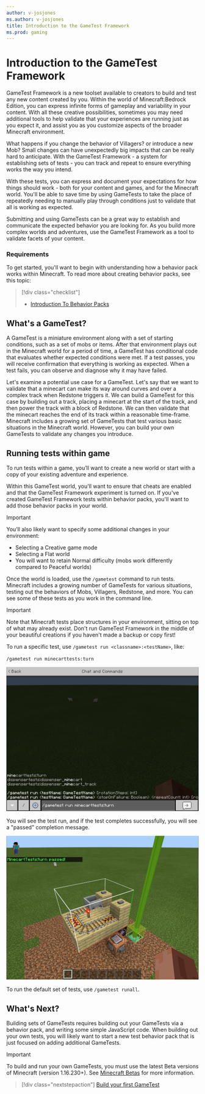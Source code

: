 ```yaml
---
author: v-josjones
ms.author: v-josjones
title: Introduction to the GameTest Framework
ms.prod: gaming
---
```


# Introduction to the GameTest Framework

GameTest Framework is a new toolset available to creators to build and test any new content created by you.  Within the world of Minecraft:Bedrock Edition, you can express infinite forms of gameplay and variability in your content. With all these creative possibilities, sometimes you may need additional tools to help validate that your experiences are running just as you expect it, and assist you as you customize aspects of the broader Minecraft environment.

What happens if you change the behavior of Villagers? or introduce a new Mob? Small changes can have unexpectedly big impacts that can be really hard to anticipate. With the GameTest Framework - a system for establishing sets of tests - you can track and repeat to ensure everything works the way you intend.  

With these tests, you can express and document your expectations for how things should work - both for your content and games, and for the Minecraft world. You'll be able to save time by using GameTests to take the place of repeatedly needing to manually play through conditions just to validate that all is working as expected.

Submitting and using GameTests can be a great way to establish and communicate the expected behavior you are looking for. As you build more complex worlds and adventures, use the GameTest Framework as a tool to validate facets of your content.

### Requirements

To get started, you'll want to begin with understanding how a behavior pack works within Minecraft.  To read more about creating behavior packs, see this topic:

> [!div class="checklist"]
> - [Introduction To Behavior Packs](/minecraft/creator/documents/behaviorpack) 

## What's a GameTest?

A GameTest is a miniature environment along with a set of starting conditions, such as a set of mobs or items.  After that environment plays out in the Minecraft world for a period of time, a GameTest has conditional code that evaluates whether expected conditions were met. If a test passes, you will receive confirmation that  everything is working as expected.  When a test fails, you can observe and diagnose why it may have failed.

Let's examine a potential use case for a GameTest. Let's say that we want to validate that a minecart can make its way around curves and over a complex track when Redstone triggers it. We can build a GameTest for this case by building out a track, placing a minecart at the start of the track, and then power the track with a block of Redstone.  We can then validate that the minecart reaches the end of its track within a reasonable time-frame. Minecraft includes a growing set of GameTests that test various basic situations in the Minecraft world. However, you can build your own GameTests to validate any changes you introduce.

## Running tests within game

To run tests within a game, you’ll want to create a new world or start with a copy of your existing adventure and experience.  

Within this GameTest world, you'll want to ensure that cheats are enabled and that the GameTest Framework experiment is turned on. If you've created GameTest Framework tests within behavior packs, you'll want to add those behavior packs in your world.

>[!IMPORTANT]
>You’ll also likely want to specify some additional changes in your environment:
> - Selecting a Creative game mode
> - Selecting a Flat world
> - You will want to retain Normal difficulty (mobs work differently compared to Peaceful worlds)

Once the world is loaded, use the `/gametest` command to run tests. Minecraft includes a growing number of GameTests for various situations, testing out the behaviors of Mobs, Villagers, Redstone, and more.  You can see some of these tests as you work in the command line.

>[!IMPORTANT]
>Note that Minecraft tests place structures in your environment, sitting on top of what may already exist.  Don't run GameTest Framework in the middle of your beautiful creations if you haven't made a backup or copy first!

To run a specific test, use `/gametest run <classname>:<testName>`, like:

`/gametest run minecarttests:turn`

![Image of a command being run in Minecraft's command tool](Media/GameTestGettingStarted/runcommand.png)

You will see the test run, and if the test completes successfully, you will see a "passed" completion message.

![Image of a command successfully passing.](Media/GameTestGettingStarted/runcommandpassed.png)

To run the default set of tests, use `/gametest runall`.

## What's Next?

Building sets of GameTests requires building out your GameTests via a behavior pack, and writing some simple JavaScript code.  When building out your own tests, you will likely want to start a new test behavior pack that is just focused on adding additional GameTests.

>[!IMPORTANT]
>To build and run your own GameTests, you must use the latest Beta versions of Minecraft (version 1.16.230+). See [Minecraft Betas](https://aka.ms/mcbeta) for more information.

> [!div class="nextstepaction"]
>[Build your first GameTest](GameTestBuildYourFirstGameTest.md)
